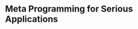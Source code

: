 Meta Programming for Serious Applications
=============================================================
